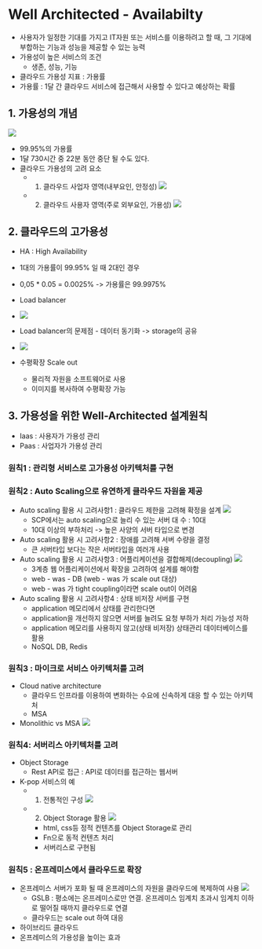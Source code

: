# Well Architected - Availabilty
  - 사용자가 일정한 기대를 가지고 IT자원 또는 서비스를 이용하려고 할 때, 그 기대에 부합하는 기능과 성능을 제공할 수 있는 능력
  - 가용성이 높은 서비스의 조건
    - 생존, 성능, 기능
  - 클라우드 가용성 지표 : 가용률
  - 가용률 : 1달 간 클라우드 서비스에 접근해서 사용할 수 있다고 예상하는 확률

## 1. 가용성의 개념
 ![](/img/availability001.png)
  - 99.95%의 가용률
  - 1달 730시간 중 22분 동안 중단 될 수도 있다.
  - 클라우드 가용성의 고려 요소
    - 1. 클라우드 사업자 영역(내부요인, 안정성)
    ![](/img/availability002.png)
    - 2. 클라우드 사용자 영역(주로 외부요인, 가용성)
    ![](/img/availability003.png)

## 2. 클라우드의 고가용성
  - HA : High Availability
  - 1대의 가용률이 99.95% 일 때 2대인 경우
  - 0,05 * 0.05 = 0.0025% -> 가용률은 99.9975%
  - Load balancer
  - ![](/img/availability004.png) 
  - Load balancer의 문제점 - 데이터 동기화 -> storage의 공유
  - ![](/img/availability005.png) 
  
  - 수평확장 Scale out
    - 물리적 자원을 소프트웨어로 사용
    - 이미지를 복사하여 수평확장 가능

## 3. 가용성을 위한 Well-Architected 설계원칙
  - Iaas : 사용자가 가용성 관리 
  - Paas : 사업자가 가용성 관리
### 원칙1 : 관리형 서비스로 고가용성 아키텍처를 구현

### 원칙2 : Auto Scaling으로 유연하게 클라우드 자원을 제공
  - Auto scaling 활용 시 고려사항1 : 클라우드 제한을 고려해 확정을 설계
  ![](/img/availability006.png)
    - SCP에서는 auto scaling으로 늘리 수 있는 서버 대 수 : 10대
    - 10대 이상의 부하처리 -> 높은 사양의 서버 타입으로 변경
  - Auto scaling 활용 시 고려사항2 : 장애를 고려해 서버 수량을 결정
    - 큰 서버타입 보다는 작은 서버타입을 여러개 사용
  - Auto scaling 활용 시 고려사항3 : 어플리케이션을 결합해제(decoupling)
    ![](/img/availability007.png)
    - 3계층 웹 어플리케이션에서 확장을 고려하여 설계를 해야함
    - web - was - DB  (web - was 가 scale out 대상)
    - web - was 가 tight coupling이라면 scale out이 어려움
  - Auto scaling 활용 시 고려사항4 : 상태 비저장 서버를 구현
    - application 메모리에서 상태를 관리한다면 
    - application을 개선하지 않으면 서버를 늘려도 요청 부하가 처리 가능성 저하
    - application 메모리를 사용하지 않고(상태 비저장) 상태관리 데이터베이스를 활용
    - NoSQL DB, Redis
 
### 원칙3 : 마이크로 서비스 아키텍처를 고려
 - Cloud native architecture
   - 클라우드 인프라를 이용하여 변화하는 수요에 신속하게 대응 할 수 있는 아키텍처
   - MSA 
 - Monolithic vs MSA
  ![](/img/availability008.png)

### 원칙4: 서버리스 아키텍처를 고려
  - Object Storage
    - Rest API로 접근 : API로 데이터를 접근하는 웹서버
  - K-pop 서비스의 예
    - 1. 전통적인 구성
    ![](/img/availability009.png)
    - 2. Object Storage 활용
    ![](/img/availability010.png)
      - html, css등 정적 컨텐츠를 Object Storage로 관리
      - Fn으로 동적 컨텐츠 처리
      - 서버리스로 구현됨

### 원칙5 : 온프레미스에서 클라우드로 확장
  - 온프레미스 서버가 포화 될 때 온프레미스의 자원을 클라우드에 복제하여 사용
  ![](/img/availability011.png)
    - GSLB : 평소에는 온프레미스로만 연결. 온프레미스 임계치 초과시 임계치 이하로 떨어질 때까지 클라우드로 연결
    - 클라우드는 scale out 하여 대응   
  - 하이브리드 클라우드
  - 온프레미스의 가용성을 높이는 효과